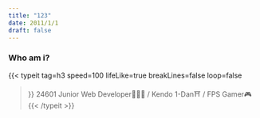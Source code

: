 ```yaml
---
title: "123"
date: 2011/1/1
draft: false
---
```

### Who am i? ###     
{{< typeit 
  tag=h3
  speed=100
  lifeLike=true
  breakLines=false
  loop=false
>}}
24601
Junior Web Developer👨🏻‍💻 / Kendo 1-Dan⛩️ / FPS Gamer🎮
{{< /typeit >}}
